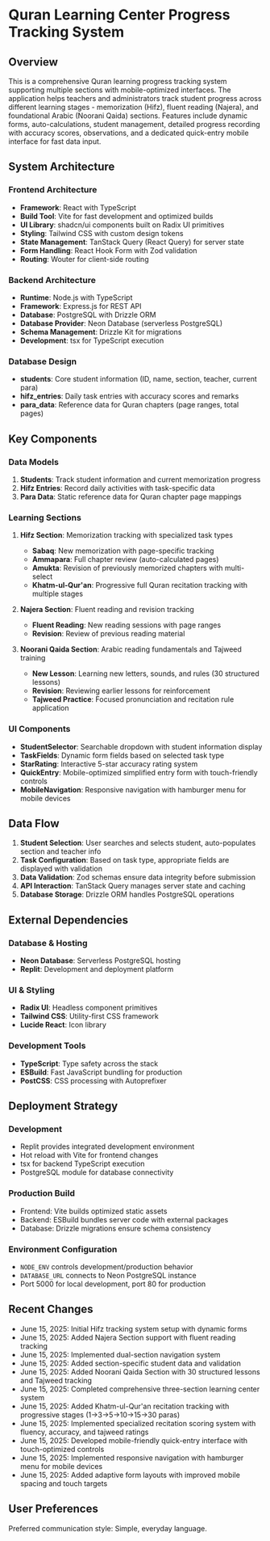 # Quran Learning Center Progress Tracking System

## Overview

This is a comprehensive Quran learning progress tracking system supporting multiple sections with mobile-optimized interfaces. The application helps teachers and administrators track student progress across different learning stages - memorization (Hifz), fluent reading (Najera), and foundational Arabic (Noorani Qaida) sections. Features include dynamic forms, auto-calculations, student management, detailed progress recording with accuracy scores, observations, and a dedicated quick-entry mobile interface for fast data input.

## System Architecture

### Frontend Architecture
- **Framework**: React with TypeScript
- **Build Tool**: Vite for fast development and optimized builds
- **UI Library**: shadcn/ui components built on Radix UI primitives
- **Styling**: Tailwind CSS with custom design tokens
- **State Management**: TanStack Query (React Query) for server state
- **Form Handling**: React Hook Form with Zod validation
- **Routing**: Wouter for client-side routing

### Backend Architecture
- **Runtime**: Node.js with TypeScript
- **Framework**: Express.js for REST API
- **Database**: PostgreSQL with Drizzle ORM
- **Database Provider**: Neon Database (serverless PostgreSQL)
- **Schema Management**: Drizzle Kit for migrations
- **Development**: tsx for TypeScript execution

### Database Design
- **students**: Core student information (ID, name, section, teacher, current para)
- **hifz_entries**: Daily task entries with accuracy scores and remarks
- **para_data**: Reference data for Quran chapters (page ranges, total pages)

## Key Components

### Data Models
1. **Students**: Track student information and current memorization progress
2. **Hifz Entries**: Record daily activities with task-specific data
3. **Para Data**: Static reference data for Quran chapter page mappings

### Learning Sections
1. **Hifz Section**: Memorization tracking with specialized task types
   - **Sabaq**: New memorization with page-specific tracking
   - **Ammapara**: Full chapter review (auto-calculated pages)
   - **Amukta**: Revision of previously memorized chapters with multi-select
   - **Khatm-ul-Qur'an**: Progressive full Quran recitation tracking with multiple stages

2. **Najera Section**: Fluent reading and revision tracking
   - **Fluent Reading**: New reading sessions with page ranges
   - **Revision**: Review of previous reading material

3. **Noorani Qaida Section**: Arabic reading fundamentals and Tajweed training
   - **New Lesson**: Learning new letters, sounds, and rules (30 structured lessons)
   - **Revision**: Reviewing earlier lessons for reinforcement
   - **Tajweed Practice**: Focused pronunciation and recitation rule application

### UI Components
- **StudentSelector**: Searchable dropdown with student information display
- **TaskFields**: Dynamic form fields based on selected task type
- **StarRating**: Interactive 5-star accuracy rating system
- **QuickEntry**: Mobile-optimized simplified entry form with touch-friendly controls
- **MobileNavigation**: Responsive navigation with hamburger menu for mobile devices

## Data Flow

1. **Student Selection**: User searches and selects student, auto-populates section and teacher info
2. **Task Configuration**: Based on task type, appropriate fields are displayed with validation
3. **Data Validation**: Zod schemas ensure data integrity before submission
4. **API Interaction**: TanStack Query manages server state and caching
5. **Database Storage**: Drizzle ORM handles PostgreSQL operations

## External Dependencies

### Database & Hosting
- **Neon Database**: Serverless PostgreSQL hosting
- **Replit**: Development and deployment platform

### UI & Styling
- **Radix UI**: Headless component primitives
- **Tailwind CSS**: Utility-first CSS framework
- **Lucide React**: Icon library

### Development Tools
- **TypeScript**: Type safety across the stack
- **ESBuild**: Fast JavaScript bundling for production
- **PostCSS**: CSS processing with Autoprefixer

## Deployment Strategy

### Development
- Replit provides integrated development environment
- Hot reload with Vite for frontend changes
- tsx for backend TypeScript execution
- PostgreSQL module for database connectivity

### Production Build
- Frontend: Vite builds optimized static assets
- Backend: ESBuild bundles server code with external packages
- Database: Drizzle migrations ensure schema consistency

### Environment Configuration
- `NODE_ENV` controls development/production behavior
- `DATABASE_URL` connects to Neon PostgreSQL instance
- Port 5000 for local development, port 80 for production

## Recent Changes
- June 15, 2025: Initial Hifz tracking system setup with dynamic forms
- June 15, 2025: Added Najera Section support with fluent reading tracking
- June 15, 2025: Implemented dual-section navigation system
- June 15, 2025: Added section-specific student data and validation
- June 15, 2025: Added Noorani Qaida Section with 30 structured lessons and Tajweed tracking
- June 15, 2025: Completed comprehensive three-section learning center system
- June 15, 2025: Added Khatm-ul-Qur'an recitation tracking with progressive stages (1→3→5→10→15→30 paras)
- June 15, 2025: Implemented specialized recitation scoring system with fluency, accuracy, and tajweed ratings
- June 15, 2025: Developed mobile-friendly quick-entry interface with touch-optimized controls
- June 15, 2025: Implemented responsive navigation with hamburger menu for mobile devices
- June 15, 2025: Added adaptive form layouts with improved mobile spacing and touch targets

## User Preferences

Preferred communication style: Simple, everyday language.